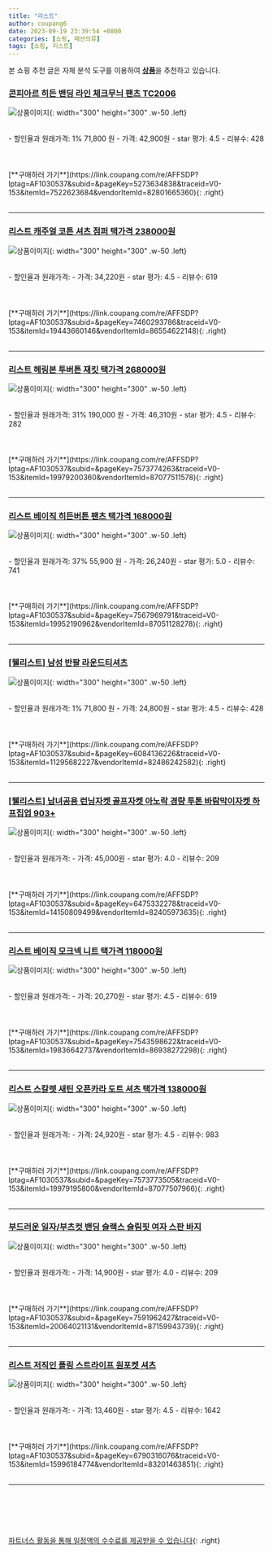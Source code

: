 ```yaml
---
title: "리스트"
author: coupang6
date: 2023-09-19 23:39:54 +0800
categories: [쇼핑, 패션의류]
tags: [쇼핑, 리스트]
---
```


본 쇼핑 추천 글은 자체 분석 도구를 이용하여 [**상품**](https://link.coupang.com/a/bao1ui)을 추천하고 있습니다.

### [콘피아르 히든 밴딩 라인 체크무늬 팬츠 TC2006](https://link.coupang.com/re/AFFSDP?lptag=AF1030537&subid=&pageKey=5273634838&traceid=V0-153&itemId=7522623684&vendorItemId=82801665360)

![상품이미지](https://thumbnail7.coupangcdn.com/thumbnails/remote/230x230ex/image/vendor_inventory/2dcf/5ae31a007d5e9f8426240f2e7a63e949b80e0cefa77ae0f4485a5183f3bf.jpg){: width="300" height="300" .w-50 .left}


<br>
- 할인율과 원래가격: 1%  71,800   원
- 가격: 42,900원
- star 평가: 4.5
- 리뷰수: 428
<br>
<br>
<br>
<br>
[**구매하러 가기**](https://link.coupang.com/re/AFFSDP?lptag=AF1030537&subid=&pageKey=5273634838&traceid=V0-153&itemId=7522623684&vendorItemId=82801665360){: .right}
<br>
<br>

---

### [리스트 캐주얼 코튼 셔츠 점퍼 택가격 238000원](https://link.coupang.com/re/AFFSDP?lptag=AF1030537&subid=&pageKey=7460293786&traceid=V0-153&itemId=19443660146&vendorItemId=86554622148)

![상품이미지](https://thumbnail6.coupangcdn.com/thumbnails/remote/230x230ex/image/vendor_inventory/9e61/dfcbb70b7ba71c22f599d062ce36f8654af98c9c9beb430c600c30cd55c9.jpg){: width="300" height="300" .w-50 .left}


<br>
- 할인율과 원래가격: 
- 가격: 34,220원
- star 평가: 4.5
- 리뷰수: 619
<br>
<br>
<br>
<br>
[**구매하러 가기**](https://link.coupang.com/re/AFFSDP?lptag=AF1030537&subid=&pageKey=7460293786&traceid=V0-153&itemId=19443660146&vendorItemId=86554622148){: .right}
<br>
<br>

---

### [리스트 헤링본 투버튼 재킷 택가격 268000원](https://link.coupang.com/re/AFFSDP?lptag=AF1030537&subid=&pageKey=7573774263&traceid=V0-153&itemId=19979200360&vendorItemId=87077511578)

![상품이미지](https://thumbnail9.coupangcdn.com/thumbnails/remote/230x230ex/image/vendor_inventory/eba6/a04336ef5cdcbc9cb49c7c9be9c7556c35f56d33cb320e181fa6ad2c0eea.jpg){: width="300" height="300" .w-50 .left}


<br>
- 할인율과 원래가격: 31%  190,000   원
- 가격: 46,310원
- star 평가: 4.5
- 리뷰수: 282
<br>
<br>
<br>
<br>
[**구매하러 가기**](https://link.coupang.com/re/AFFSDP?lptag=AF1030537&subid=&pageKey=7573774263&traceid=V0-153&itemId=19979200360&vendorItemId=87077511578){: .right}
<br>
<br>

---

### [리스트 베이직 히든버튼 팬츠 택가격 168000원](https://link.coupang.com/re/AFFSDP?lptag=AF1030537&subid=&pageKey=7567969791&traceid=V0-153&itemId=19952190962&vendorItemId=87051128278)

![상품이미지](https://thumbnail10.coupangcdn.com/thumbnails/remote/230x230ex/image/vendor_inventory/f368/6ea5460d64c9ecf3b9c4512f544ddf26899ac18f7ef00b2aa73dcb59cae4.jpg){: width="300" height="300" .w-50 .left}


<br>
- 할인율과 원래가격: 37%  55,900   원
- 가격: 26,240원
- star 평가: 5.0
- 리뷰수: 741
<br>
<br>
<br>
<br>
[**구매하러 가기**](https://link.coupang.com/re/AFFSDP?lptag=AF1030537&subid=&pageKey=7567969791&traceid=V0-153&itemId=19952190962&vendorItemId=87051128278){: .right}
<br>
<br>

---

### [[웰리스트] 남성 반팔 라운드티셔츠](https://link.coupang.com/re/AFFSDP?lptag=AF1030537&subid=&pageKey=6084136226&traceid=V0-153&itemId=11295682227&vendorItemId=82486242582)

![상품이미지](https://thumbnail6.coupangcdn.com/thumbnails/remote/230x230ex/image/vendor_inventory/40f8/bc6df28121b82f5c9011080c1bff1066382f7f71ede9cb4868431f0f3d9e.jpg){: width="300" height="300" .w-50 .left}


<br>
- 할인율과 원래가격: 1%  71,800   원
- 가격: 24,800원
- star 평가: 4.5
- 리뷰수: 428
<br>
<br>
<br>
<br>
[**구매하러 가기**](https://link.coupang.com/re/AFFSDP?lptag=AF1030537&subid=&pageKey=6084136226&traceid=V0-153&itemId=11295682227&vendorItemId=82486242582){: .right}
<br>
<br>

---

### [[웰리스트] 남녀공용 런닝자켓 골프자켓 아노락 경량 투톤 바람막이자켓 하프집업 903+](https://link.coupang.com/re/AFFSDP?lptag=AF1030537&subid=&pageKey=6475332278&traceid=V0-153&itemId=14150809499&vendorItemId=82405973635)

![상품이미지](https://thumbnail8.coupangcdn.com/thumbnails/remote/230x230ex/image/vendor_inventory/6b79/0bc6255ab036def1be8e0966af8896633c452ca0ccffb14709abf931a6ad.jpg){: width="300" height="300" .w-50 .left}


<br>
- 할인율과 원래가격: 
- 가격: 45,000원
- star 평가: 4.0
- 리뷰수: 209
<br>
<br>
<br>
<br>
[**구매하러 가기**](https://link.coupang.com/re/AFFSDP?lptag=AF1030537&subid=&pageKey=6475332278&traceid=V0-153&itemId=14150809499&vendorItemId=82405973635){: .right}
<br>
<br>

---

### [리스트 베이직 모크넥 니트 택가격 118000원](https://link.coupang.com/re/AFFSDP?lptag=AF1030537&subid=&pageKey=7543598622&traceid=V0-153&itemId=19836642737&vendorItemId=86938272298)

![상품이미지](https://thumbnail6.coupangcdn.com/thumbnails/remote/230x230ex/image/vendor_inventory/3dfe/c0e678a9e09aa54378417cdf2036afa93298ed4287ba43cf39bb8b5b1bb5.jpg){: width="300" height="300" .w-50 .left}


<br>
- 할인율과 원래가격: 
- 가격: 20,270원
- star 평가: 4.5
- 리뷰수: 619
<br>
<br>
<br>
<br>
[**구매하러 가기**](https://link.coupang.com/re/AFFSDP?lptag=AF1030537&subid=&pageKey=7543598622&traceid=V0-153&itemId=19836642737&vendorItemId=86938272298){: .right}
<br>
<br>

---

### [리스트 스칼렛 새틴 오픈카라 도트 셔츠 택가격 138000원](https://link.coupang.com/re/AFFSDP?lptag=AF1030537&subid=&pageKey=7573773505&traceid=V0-153&itemId=19979195800&vendorItemId=87077507966)

![상품이미지](https://thumbnail10.coupangcdn.com/thumbnails/remote/230x230ex/image/vendor_inventory/7c84/32f52388ae8e324dfa439b8a6f68509dbfeb219c8f6e7e0e641149b5d567.jpg){: width="300" height="300" .w-50 .left}


<br>
- 할인율과 원래가격: 
- 가격: 24,920원
- star 평가: 4.5
- 리뷰수: 983
<br>
<br>
<br>
<br>
[**구매하러 가기**](https://link.coupang.com/re/AFFSDP?lptag=AF1030537&subid=&pageKey=7573773505&traceid=V0-153&itemId=19979195800&vendorItemId=87077507966){: .right}
<br>
<br>

---

### [부드러운 일자/부츠컷 밴딩 슬랙스 슬림핏 여자 스판 바지](https://link.coupang.com/re/AFFSDP?lptag=AF1030537&subid=&pageKey=7591962427&traceid=V0-153&itemId=20064021131&vendorItemId=87159943739)

![상품이미지](https://thumbnail8.coupangcdn.com/thumbnails/remote/230x230ex/image/vendor_inventory/08db/8252ccc741de725f4227f3ba97891b6e401c08f2b87bc575b53741aace41.jpg){: width="300" height="300" .w-50 .left}


<br>
- 할인율과 원래가격: 
- 가격: 14,900원
- star 평가: 4.0
- 리뷰수: 209
<br>
<br>
<br>
<br>
[**구매하러 가기**](https://link.coupang.com/re/AFFSDP?lptag=AF1030537&subid=&pageKey=7591962427&traceid=V0-153&itemId=20064021131&vendorItemId=87159943739){: .right}
<br>
<br>

---

### [리스트 저직인 폴링 스트라이프 원포켓 셔츠](https://link.coupang.com/re/AFFSDP?lptag=AF1030537&subid=&pageKey=6790316076&traceid=V0-153&itemId=15996184774&vendorItemId=83201463851)

![상품이미지](https://thumbnail10.coupangcdn.com/thumbnails/remote/230x230ex/image/vendor_inventory/4548/d2417712ba9b342ca5685ba5c3543dfc1fd4a85637bac70ff43133f228a5.jpg){: width="300" height="300" .w-50 .left}


<br>
- 할인율과 원래가격: 
- 가격: 13,460원
- star 평가: 4.5
- 리뷰수: 1642
<br>
<br>
<br>
<br>
[**구매하러 가기**](https://link.coupang.com/re/AFFSDP?lptag=AF1030537&subid=&pageKey=6790316076&traceid=V0-153&itemId=15996184774&vendorItemId=83201463851){: .right}
<br>
<br>

---
<br><br><br><br><br> [파트너스 활동을 통해 일정액의 수수료를 제공받을 수 있습니다](https://link.coupang.com/a/bao1ui){: .right}